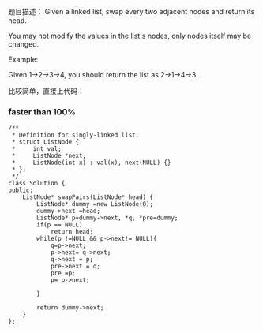 题目描述：
Given a linked list, swap every two adjacent nodes and return its head.

You may not modify the values in the list's nodes, only nodes itself may be changed.

 

Example:

Given 1->2->3->4, you should return the list as 2->1->4->3.

比较简单，直接上代码：
### faster than 100%
```
/**
 * Definition for singly-linked list.
 * struct ListNode {
 *     int val;
 *     ListNode *next;
 *     ListNode(int x) : val(x), next(NULL) {}
 * };
 */
class Solution {
public:
    ListNode* swapPairs(ListNode* head) {
        ListNode* dummy =new ListNode(0);
        dummy->next =head;
        ListNode* p=dummy->next, *q, *pre=dummy;
        if(p == NULL)
            return head;
        while(p !=NULL && p->next!= NULL){
            q=p->next;
            p->next= q->next;
            q->next = p;
            pre->next = q;
            pre =p;
            p= p->next;
            
        }
        
        return dummy->next;
    }
};
```
